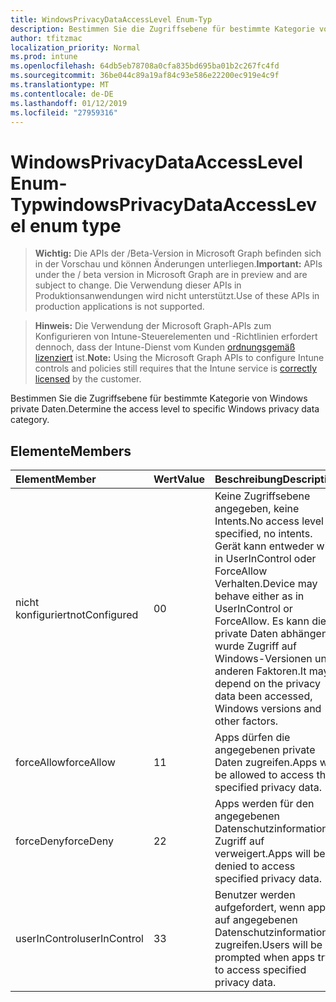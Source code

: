```yaml
---
title: WindowsPrivacyDataAccessLevel Enum-Typ
description: Bestimmen Sie die Zugriffsebene für bestimmte Kategorie von Windows private Daten.
author: tfitzmac
localization_priority: Normal
ms.prod: intune
ms.openlocfilehash: 64db5eb78708a0cfa835bd695ba01b2c267fc4fd
ms.sourcegitcommit: 36be044c89a19af84c93e586e22200ec919e4c9f
ms.translationtype: MT
ms.contentlocale: de-DE
ms.lasthandoff: 01/12/2019
ms.locfileid: "27959316"
---
```

# <a name="windowsprivacydataaccesslevel-enum-type"></a><span data-ttu-id="9bf8c-103">WindowsPrivacyDataAccessLevel Enum-Typ</span><span class="sxs-lookup"><span data-stu-id="9bf8c-103">windowsPrivacyDataAccessLevel enum type</span></span>

> <span data-ttu-id="9bf8c-104">**Wichtig:** Die APIs der /Beta-Version in Microsoft Graph befinden sich in der Vorschau und können Änderungen unterliegen.</span><span class="sxs-lookup"><span data-stu-id="9bf8c-104">**Important:** APIs under the / beta version in Microsoft Graph are in preview and are subject to change.</span></span> <span data-ttu-id="9bf8c-105">Die Verwendung dieser APIs in Produktionsanwendungen wird nicht unterstützt.</span><span class="sxs-lookup"><span data-stu-id="9bf8c-105">Use of these APIs in production applications is not supported.</span></span>

> <span data-ttu-id="9bf8c-106">**Hinweis:** Die Verwendung der Microsoft Graph-APIs zum Konfigurieren von Intune-Steuerelementen und -Richtlinien erfordert dennoch, dass der Intune-Dienst vom Kunden [ordnungsgemäß lizenziert](https://go.microsoft.com/fwlink/?linkid=839381) ist.</span><span class="sxs-lookup"><span data-stu-id="9bf8c-106">**Note:** Using the Microsoft Graph APIs to configure Intune controls and policies still requires that the Intune service is [correctly licensed](https://go.microsoft.com/fwlink/?linkid=839381) by the customer.</span></span>

<span data-ttu-id="9bf8c-107">Bestimmen Sie die Zugriffsebene für bestimmte Kategorie von Windows private Daten.</span><span class="sxs-lookup"><span data-stu-id="9bf8c-107">Determine the access level to specific Windows privacy data category.</span></span>
## <a name="members"></a><span data-ttu-id="9bf8c-108">Elemente</span><span class="sxs-lookup"><span data-stu-id="9bf8c-108">Members</span></span>
|<span data-ttu-id="9bf8c-109">Element</span><span class="sxs-lookup"><span data-stu-id="9bf8c-109">Member</span></span>|<span data-ttu-id="9bf8c-110">Wert</span><span class="sxs-lookup"><span data-stu-id="9bf8c-110">Value</span></span>|<span data-ttu-id="9bf8c-111">Beschreibung</span><span class="sxs-lookup"><span data-stu-id="9bf8c-111">Description</span></span>|
|:---|:---|:---|
|<span data-ttu-id="9bf8c-112">nicht konfiguriert</span><span class="sxs-lookup"><span data-stu-id="9bf8c-112">notConfigured</span></span>|<span data-ttu-id="9bf8c-113">0</span><span class="sxs-lookup"><span data-stu-id="9bf8c-113">0</span></span>|<span data-ttu-id="9bf8c-114">Keine Zugriffsebene angegeben, keine Intents.</span><span class="sxs-lookup"><span data-stu-id="9bf8c-114">No access level specified, no intents.</span></span> <span data-ttu-id="9bf8c-115">Gerät kann entweder wie in UserInControl oder ForceAllow Verhalten.</span><span class="sxs-lookup"><span data-stu-id="9bf8c-115">Device may behave either as in UserInControl or ForceAllow.</span></span> <span data-ttu-id="9bf8c-116">Es kann die private Daten abhängen wurde Zugriff auf Windows-Versionen und anderen Faktoren.</span><span class="sxs-lookup"><span data-stu-id="9bf8c-116">It may depend on the privacy data been accessed, Windows versions and other factors.</span></span>|
|<span data-ttu-id="9bf8c-117">forceAllow</span><span class="sxs-lookup"><span data-stu-id="9bf8c-117">forceAllow</span></span>|<span data-ttu-id="9bf8c-118">1</span><span class="sxs-lookup"><span data-stu-id="9bf8c-118">1</span></span>|<span data-ttu-id="9bf8c-119">Apps dürfen die angegebenen private Daten zugreifen.</span><span class="sxs-lookup"><span data-stu-id="9bf8c-119">Apps will be allowed to access the specified privacy data.</span></span>|
|<span data-ttu-id="9bf8c-120">forceDeny</span><span class="sxs-lookup"><span data-stu-id="9bf8c-120">forceDeny</span></span>|<span data-ttu-id="9bf8c-121">2</span><span class="sxs-lookup"><span data-stu-id="9bf8c-121">2</span></span>|<span data-ttu-id="9bf8c-122">Apps werden für den angegebenen Datenschutzinformationen Zugriff auf verweigert.</span><span class="sxs-lookup"><span data-stu-id="9bf8c-122">Apps will be denied to access specified privacy data.</span></span>|
|<span data-ttu-id="9bf8c-123">userInControl</span><span class="sxs-lookup"><span data-stu-id="9bf8c-123">userInControl</span></span>|<span data-ttu-id="9bf8c-124">3</span><span class="sxs-lookup"><span data-stu-id="9bf8c-124">3</span></span>|<span data-ttu-id="9bf8c-125">Benutzer werden aufgefordert, wenn apps auf angegebenen Datenschutzinformationen zugreifen.</span><span class="sxs-lookup"><span data-stu-id="9bf8c-125">Users will be prompted when apps try to access specified privacy data.</span></span>|





